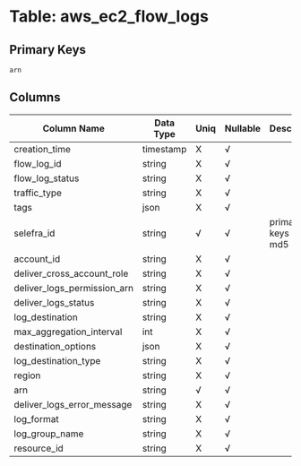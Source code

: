 # Table: aws_ec2_flow_logs

## Primary Keys 

```
arn
```


## Columns 

|  Column Name   |  Data Type  | Uniq | Nullable | Description | 
|  ----  | ----  | ----  | ----  | ---- | 
| creation_time | timestamp | X | √ |  | 
| flow_log_id | string | X | √ |  | 
| flow_log_status | string | X | √ |  | 
| traffic_type | string | X | √ |  | 
| tags | json | X | √ |  | 
| selefra_id | string | √ | √ | primary keys value md5 | 
| account_id | string | X | √ |  | 
| deliver_cross_account_role | string | X | √ |  | 
| deliver_logs_permission_arn | string | X | √ |  | 
| deliver_logs_status | string | X | √ |  | 
| log_destination | string | X | √ |  | 
| max_aggregation_interval | int | X | √ |  | 
| destination_options | json | X | √ |  | 
| log_destination_type | string | X | √ |  | 
| region | string | X | √ |  | 
| arn | string | √ | √ |  | 
| deliver_logs_error_message | string | X | √ |  | 
| log_format | string | X | √ |  | 
| log_group_name | string | X | √ |  | 
| resource_id | string | X | √ |  | 



